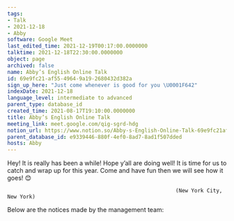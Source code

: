 ```yaml
---
tags:
- Talk
- 2021-12-18
- Abby
software: Google Meet
last_edited_time: 2021-12-19T00:17:00.0000000
talktime: 2021-12-18T22:30:00.0000000
object: page
archived: false
name: Abby’s English Online Talk
id: 69e9fc21-af55-4964-9a19-2680432d382a
sign_up_here: "Just come whenever is good for you \U0001F642"
indexDate: 2021-12-18
language_level: intermediate to advanced
parent_type: database_id
created_time: 2021-08-17T19:10:00.0000000
title: Abby’s English Online Talk
meeting_link: meet.google.com/qig-sgrd-hdg
notion_url: https://www.notion.so/Abby-s-English-Online-Talk-69e9fc21af5549649a192680432d382a
parent_database_id: e9339446-880f-4ef0-8ad7-8ad1f507dded
hosts: Abby
---
```


Hey! It is really has been a while! Hope y’all are doing well! It is time for us to catch and wrap up for this year. Come and have fun then we will see how it goes! 😊



                                                          (New York City, New York)



Below are the notices made by the management team:


